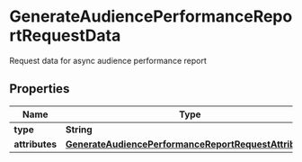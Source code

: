 

# GenerateAudiencePerformanceReportRequestData

Request data for async audience performance report

## Properties

Name | Type | Description | Notes
------------ | ------------- | ------------- | -------------
**type** | **String** |  | 
**attributes** | [**GenerateAudiencePerformanceReportRequestAttributes**](GenerateAudiencePerformanceReportRequestAttributes.md) |  | 



